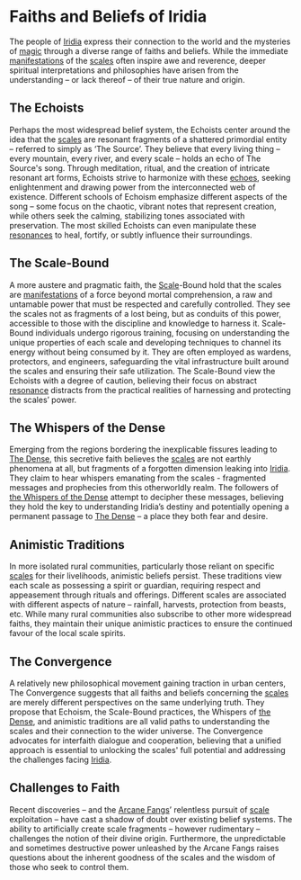 # Faiths and Beliefs of Iridia

The people of [Iridia](/geography/world/iridia.md) express their connection to the world and the mysteries of [magic](/structure/mechanic/magic.md) through a diverse range of faiths and beliefs. While the immediate [manifestations](/structure/chronological/event/manifestation.md) of the [scales](/geography/landmark/scale.md) often inspire awe and reverence, deeper spiritual interpretations and philosophies have arisen from the understanding – or lack thereof – of their true nature and origin.

## The Echoists

Perhaps the most widespread belief system, the Echoists center around the idea that the [scales](/geography/landmark/scale.md) are resonant fragments of a shattered primordial entity – referred to simply as ‘The Source’. They believe that every living thing – every mountain, every river, and every scale – holds an echo of The Source's song. Through meditation, ritual, and the creation of intricate resonant art forms, Echoists strive to harmonize with these [echoes](/raw/20250501/soul/echoes.md), seeking enlightenment and drawing power from the interconnected web of existence. Different schools of Echoism emphasize different aspects of the song – some focus on the chaotic, vibrant notes that represent creation, while others seek the calming, stabilizing tones associated with preservation. The most skilled Echoists can even manipulate these [resonances](/raw/20250501/resonance/resonance.md) to heal, fortify, or subtly influence their surroundings.

## The Scale-Bound

A more austere and pragmatic faith, the [Scale](/geography/landmark/scale.md)-Bound hold that the scales are [manifestations](/structure/chronological/event/manifestation.md) of a force beyond mortal comprehension, a raw and untamable power that must be respected and carefully controlled. They see the scales not as fragments of a lost being, but as conduits of this power, accessible to those with the discipline and knowledge to harness it. Scale-Bound individuals undergo rigorous training, focusing on understanding the unique properties of each scale and developing techniques to channel its energy without being consumed by it. They are often employed as wardens, protectors, and engineers, safeguarding the vital infrastructure built around the scales and ensuring their safe utilization. The Scale-Bound view the Echoists with a degree of caution, believing their focus on abstract [resonance](/raw/20250501/resonance/resonance.md) distracts from the practical realities of harnessing and protecting the scales’ power.

## The Whispers of the Dense

Emerging from the regions bordering the inexplicable fissures leading to [The Dense](/geography/realm/the-dense.md), this secretive faith believes the [scales](/geography/landmark/scale.md) are not earthly phenomena at all, but fragments of a forgotten dimension leaking into [Iridia](/geography/world/iridia.md). They claim to hear whispers emanating from the scales - fragmented messages and prophecies from this otherworldly realm. The followers of [the Whispers of the Dense](/raw/20250501/journal/the-whispers-of-the-dense.md) attempt to decipher these messages, believing they hold the key to understanding Iridia’s destiny and potentially opening a permanent passage to [The Dense](/raw/20250501/the-dense/the-dense.md) – a place they both fear and desire.

## Animistic Traditions

In more isolated rural communities, particularly those reliant on specific [scales](/geography/landmark/scale.md) for their livelihoods, animistic beliefs persist. These traditions view each scale as possessing a spirit or guardian, requiring respect and appeasement through rituals and offerings. Different scales are associated with different aspects of nature – rainfall, harvests, protection from beasts, etc. While many rural communities also subscribe to other more widespread faiths, they maintain their unique animistic practices to ensure the continued favour of the local scale spirits.

## The Convergence

A relatively new philosophical movement gaining traction in urban centers, The Convergence suggests that all faiths and beliefs concerning the [scales](/geography/landmark/scale.md) are merely different perspectives on the same underlying truth. They propose that Echoism, the Scale-Bound practices, the Whispers of [the Dense](/geography/realm/the-dense.md), and animistic traditions are all valid paths to understanding the scales and their connection to the wider universe. The Convergence advocates for interfaith dialogue and cooperation, believing that a unified approach is essential to unlocking the scales' full potential and addressing the challenges facing [Iridia](/geography/world/iridia.md).

## Challenges to Faith

Recent discoveries – and the [Arcane Fangs](/structure/society/factions/arcane-fangs.md)’ relentless pursuit of [scale](/geography/landmark/scale.md) exploitation – have cast a shadow of doubt over existing belief systems. The ability to artificially create scale fragments – however rudimentary – challenges the notion of their divine origin. Furthermore, the unpredictable and sometimes destructive power unleashed by the Arcane Fangs raises questions about the inherent goodness of the scales and the wisdom of those who seek to control them.
